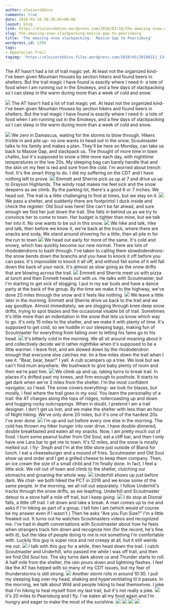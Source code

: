 ```yaml
---
author: eloiserobbins
comments: true
date: 2018-03-18 20:38:45+00:00
layout: blog
link: https://eloiserobbins.wordpress.com/2018/03/18/the-amazing-snow-slackpacking-massie-gap-to-pearisburg/
slug: the-amazing-snow-slackpacking-massie-gap-to-pearisburg
title: 'The amazing snow slackpacking:  Massie Gap to Pearisburg'
wordpress_id: 1399
tags:
- Appalacian Trail
tagimg: 'https://eloiserobbins.files.wordpress.com/2018/03/20180312_1344392.jpg'
---
```


The AT hasn't had a lot of trail magic yet. At least not the organized kind- I've been given Mountain Houses by section hikers and found beers in shelters. But the trail magic I have found is exactly where I need it- a tote of food when I am running out in the Smokeys, and a few days of slackpacking so I can sleep in the warm during more than a week of cold and snow.


[![](https://eloiserobbins.files.wordpress.com/2018/03/20180312_1344392.jpg)](https://eloiserobbins.files.wordpress.com/2018/03/20180312_1344392.jpg)
The AT hasn't had a lot of trail magic yet. At least not the organized kind- I've been given Mountain Houses by section hikers and found beers in shelters. But the trail magic I have found is exactly where I need it- a tote of food when I am running out in the Smokeys, and a few days of slackpacking so I can sleep in the warm during more than a week of cold and snow.

[![](https://eloiserobbins.files.wordpress.com/2018/03/20180312_1410092.jpg)](https://eloiserobbins.files.wordpress.com/2018/03/20180312_1410092.jpg)
We zero in Damascus, waiting for the storms to blow through. Hikers trickle in and pile up- no one wants to head out in the snow. Scoutmaster talks to his family and makes a plan. They'll be here on Monday, can take us back to Massie Gap, and slackpack us. The thought of more time in town chafes, but it's supposed to snow a little more each day, with nighttime temperatures in the low 20s. My sleeping bag can barely handle that and the skin on my feet is red and sore from the cold. I'm worried about trench foot. It's the smart thing to do. I did my suffering on the CDT and I have nothing left to prove.
[![](https://eloiserobbins.files.wordpress.com/2018/03/20180312_162702.jpg)](https://eloiserobbins.files.wordpress.com/2018/03/20180312_162702.jpg)
Emmett and Sherrie pick us up at 7 and drive us up to Grayson Highlands. The windy road makes me feel sick and the snow deepens as we climb. By the parking lot, there's a good 6 or 7 inches. We head out. The trail is a little challenging to find at times, but we stay on it. 
[![](https://eloiserobbins.files.wordpress.com/2018/03/20180313_091259.jpg)](https://eloiserobbins.files.wordpress.com/2018/03/20180313_091259.jpg)
We pass a shelter, and suddenly there are footprints! I duck inside and check the register: Old Soul was here! She can't be far ahead, and sure enough we find her just down the trail. She falls in behind us as we try to convince her to come to town. Her budget is tighter than mine, but we talk her into it. No one wants to be out in this snow.
[![](https://eloiserobbins.files.wordpress.com/2018/03/20180313_095859.jpg)](https://eloiserobbins.files.wordpress.com/2018/03/20180313_095859.jpg)
We hike and talk, hike and talk, then before we know it, we're back at the truck, where there are snacks and soda. We stand around shivering for a little, then all pile in for the run to town
[![](https://eloiserobbins.files.wordpress.com/2018/03/20180313_133715.jpg)](https://eloiserobbins.files.wordpress.com/2018/03/20180313_133715.jpg)
We head out early for more of the same. It's cold and snowy, which has quickly become our new normal. There are lots of rhododendrons to bash through. I've taken to calling them slowdodendrons- the snow bends down the branchs and you have to knock it off before you can pass. It's impossible to knock it all off, and without fail some of it will fall down the back of your neck. It's almost as slow going as the snow drifts that are blowing across the trail.
[![](https://eloiserobbins.files.wordpress.com/2018/03/20180313_141535.jpg)](https://eloiserobbins.files.wordpress.com/2018/03/20180313_141535.jpg)
Emmett and Sherrie meet us with pizza at lunch and then Emmett heads out with us. He talks with Scoutmaster, but I'm starting to get sick of slogging. I put in my ear buds and have a dance party at the back of the group. By the time we make it to the highway, we've done 25 miles through the snow and it feels like nothing.
[![](https://eloiserobbins.files.wordpress.com/2018/03/20180313_162209.jpg)](https://eloiserobbins.files.wordpress.com/2018/03/20180313_162209.jpg)
We leave a little later in the morning. Emmett and Sherrie drive us back to the trail and we say goodbye. Almost immediately, we are slogging through knee deep snow drifts, trying to spot blazes and the occasional visable bit of trail. Sometimes it's little more than an indentation in the snow that lets us know which way to go. It's only 15 miles to the shelter, and we make it with plenty of time. It's supposed to get cold, so we huddle in our sleeping bags, making fun of Scoutmaster for everything from falling over to letting his fame go to his head.
[![](https://eloiserobbins.files.wordpress.com/2018/03/20180313_183540.jpg)](https://eloiserobbins.files.wordpress.com/2018/03/20180313_183540.jpg)
It's bitterly cold in the morning. We all sit around moaning about it and collectively decide we'd rather nighthike when it's supposed to be a little warmer. I leave first, and am slowed down by the rhododendron enough that everyone else catches me. Im a few miles down the trail when I see it. "Bear, bear, bear!" I yell. A cub scampers up a tree. We look but we can't find mum anywhere. We bushwack to give baby plenty of room and then we're past him.
[![](https://eloiserobbins.files.wordpress.com/2018/03/20180314_120504.jpg)](https://eloiserobbins.files.wordpress.com/2018/03/20180314_120504.jpg)
We climb up and up, taking turns to break trail. In places it's drifted past my knees, and firm enough to posthole. It starts to get dark when we're 3 miles from the shelter. I'm the most confident navigator, so I lead. The snow covers everything- we look for blazes, but mostly, I feel where the trail goes in my soul. You learn the personality of a trail: the AT charges along the tops of ridges, rollercoasting up and down and hugging rocky outcroppings. When in doubt, I pretend I am a trail designer. I don't get us lost, and we make the shelter with less than an hour of Night hiking. We've only done 20 miles, but it's one of the hardest 20s I've ever done.
[![](https://eloiserobbins.files.wordpress.com/2018/03/20180314_161351.jpg)](https://eloiserobbins.files.wordpress.com/2018/03/20180314_161351.jpg)
I'm up and out before every one else in the morning. The cold has thrown my hiker hunger into over drive. I have double dinnered, double breakfasted and eaten all my snacks. Now, I am pretty much out of food. I bum some peanut butter from Old Soul, eat a cliff bar, and then I only have one Lara bar to get me to town. It's 12 miles, and the snow is mostly melted out. I fly- 3mph and I'm at the little store just outside of Bland for lunch. I eat a cheeseburger and a mound of fries. Scoutmaster and Old Soul show up and order and I get a grilled cheese to keep them company. Then, an ice cream the size of a small child and I'm finally done. In fact, I feel a little sick. We roll out of town and climb to the shelter, clutching our stomachs and groaning the whole way.
[![](https://eloiserobbins.files.wordpress.com/2018/03/20180315_140608.jpg)](https://eloiserobbins.files.wordpress.com/2018/03/20180315_140608.jpg)
Underhill shows up just before dark. We chat- we both hiked the PCT in 2016 and we know some of the same people. In the morning, we all roll out separately. I follow Underhill's tracks through the snow drifts, as we leapfrog. Underhill and Scoutmaster detour to a store half a mile off trail, but I keep going. 
[![](https://eloiserobbins.files.wordpress.com/2018/03/20180315_162049.jpg)](https://eloiserobbins.files.wordpress.com/2018/03/20180315_162049.jpg)
I do stop at Dismal falls, a little off trail. I sit down and take a break. A man comes up to me and asks if I'm hiking as part of a group. I tell him I am (which would of course be my answer even if I wasn't.) Then he asks "Are you Fun Size?" I'm a little freaked out. It turns out he watches Scoutmasters videos and recognized me. I've had in depth conversations with Scoutmaster about how he feels when strangers track him down and recognize him (for the record, he's fine with it), but the idea of people doing to me is not something I'm comfortable with. Luckily this guy is super nice and not creepy at all, but it still weirds me out.
[![](https://eloiserobbins.files.wordpress.com/2018/03/20180316_0846341.jpg)](https://eloiserobbins.files.wordpress.com/2018/03/20180316_0846341.jpg)
I talk with this guy for a while, then head down the trail. I catch Scoutmaster and Underhill, who passed me while I was off trail, and then we find Old Soul too. The sky turns dark above us and Thunder starts to roll. A half mile from the shelter, the rain pours down and lightning flashes. I feel like the AT has helped with so many of my CDT issues, but my fear of thunderstorms is still strong.
[![](https://eloiserobbins.files.wordpress.com/2018/03/20180317_140721.jpg)](https://eloiserobbins.files.wordpress.com/2018/03/20180317_140721.jpg)
Another storm rolls in around 10:30. I pull my sleeping bag over my head, shaking and hyperventilating til it passes. In the morning, we talk about Wild and people hiking to heal themselves. I joke that I'm hiking to heal myself from my last trail, but it's not really a joke.
[![](https://eloiserobbins.files.wordpress.com/2018/03/20180317_141318.jpg)](https://eloiserobbins.files.wordpress.com/2018/03/20180317_141318.jpg)
It's 20 miles to Pearisburg and I fly. I've eaten all my food again and I'm hungry and eager to make the most of the sunshine.
[![](https://eloiserobbins.files.wordpress.com/2018/03/20180317_150911.jpg)](https://eloiserobbins.files.wordpress.com/2018/03/20180317_150911.jpg)
[![](https://eloiserobbins.files.wordpress.com/2018/03/20180318_085610.jpg)](https://eloiserobbins.files.wordpress.com/2018/03/20180318_085610.jpg)
[![](https://eloiserobbins.files.wordpress.com/2018/03/20180318_132141.jpg)](https://eloiserobbins.files.wordpress.com/2018/03/20180318_132141.jpg)
[![](https://eloiserobbins.files.wordpress.com/2018/03/20180318_133420.jpg)](https://eloiserobbins.files.wordpress.com/2018/03/20180318_133420.jpg)
